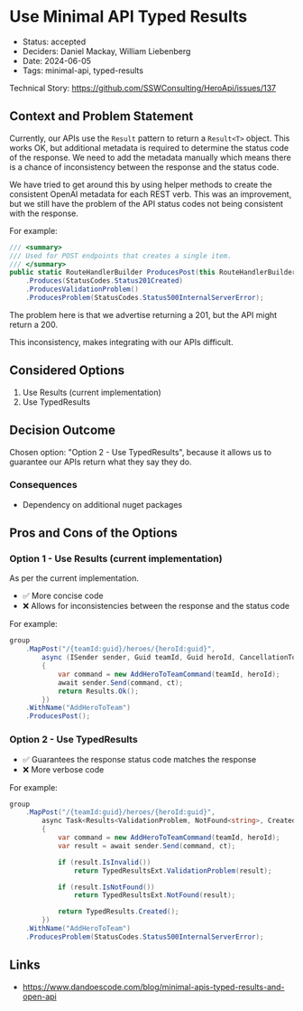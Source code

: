 # Use Minimal API Typed Results

- Status: accepted
- Deciders: Daniel Mackay, William Liebenberg
- Date: 2024-06-05
- Tags: minimal-api, typed-results

Technical Story: https://github.com/SSWConsulting/HeroApi/issues/137

## Context and Problem Statement

Currently, our APIs use the `Result` pattern to return a `Result<T>` object. This works OK, but additional metadata is required to determine the status code of the response. We need to add the metadata manually which means there is a chance of inconsistency between the response and the status code.

We have tried to get around this by using helper methods to create the consistent OpenAI metadata for each REST verb.  This was an improvement, but we still have the problem of the API status codes not being consistent with the response.

For example:

```csharp
/// <summary>
/// Used for POST endpoints that creates a single item.
/// </summary>
public static RouteHandlerBuilder ProducesPost(this RouteHandlerBuilder builder) => builder
    .Produces(StatusCodes.Status201Created)
    .ProducesValidationProblem()
    .ProducesProblem(StatusCodes.Status500InternalServerError);
```

The problem here is that we advertise returning a 201, but the API might return a 200.

This inconsistency, makes integrating with our APIs difficult.

## Considered Options

1. Use Results (current implementation)
2. Use TypedResults

## Decision Outcome

Chosen option: "Option 2 - Use TypedResults", because it allows us to guarantee our APIs return what they say they do.

### Consequences <!-- optional -->

- Dependency on additional nuget packages

## Pros and Cons of the Options <!-- optional -->

### Option 1 - Use Results (current implementation)

As per the current implementation.

- ✅ More concise code
- ❌ Allows for inconsistencies between the response and the status code

For example:

```csharp
group
    .MapPost("/{teamId:guid}/heroes/{heroId:guid}",
        async (ISender sender, Guid teamId, Guid heroId, CancellationToken ct) =>
        {
            var command = new AddHeroToTeamCommand(teamId, heroId);
            await sender.Send(command, ct);
            return Results.Ok();
        })
    .WithName("AddHeroToTeam")
    .ProducesPost();
```

### Option 2 - Use TypedResults

- ✅ Guarantees the response status code matches the response
- ❌ More verbose code

For example:

```csharp
group
    .MapPost("/{teamId:guid}/heroes/{heroId:guid}",
        async Task<Results<ValidationProblem, NotFound<string>, Created>> (ISender sender, Guid teamId, Guid heroId, CancellationToken ct) =>
        {
            var command = new AddHeroToTeamCommand(teamId, heroId);
            var result = await sender.Send(command, ct);

            if (result.IsInvalid())
                return TypedResultsExt.ValidationProblem(result);

            if (result.IsNotFound())
                return TypedResultsExt.NotFound(result);

            return TypedResults.Created();
        })
    .WithName("AddHeroToTeam")
    .ProducesProblem(StatusCodes.Status500InternalServerError);
```

## Links <!-- optional -->

- https://www.dandoescode.com/blog/minimal-apis-typed-results-and-open-api

